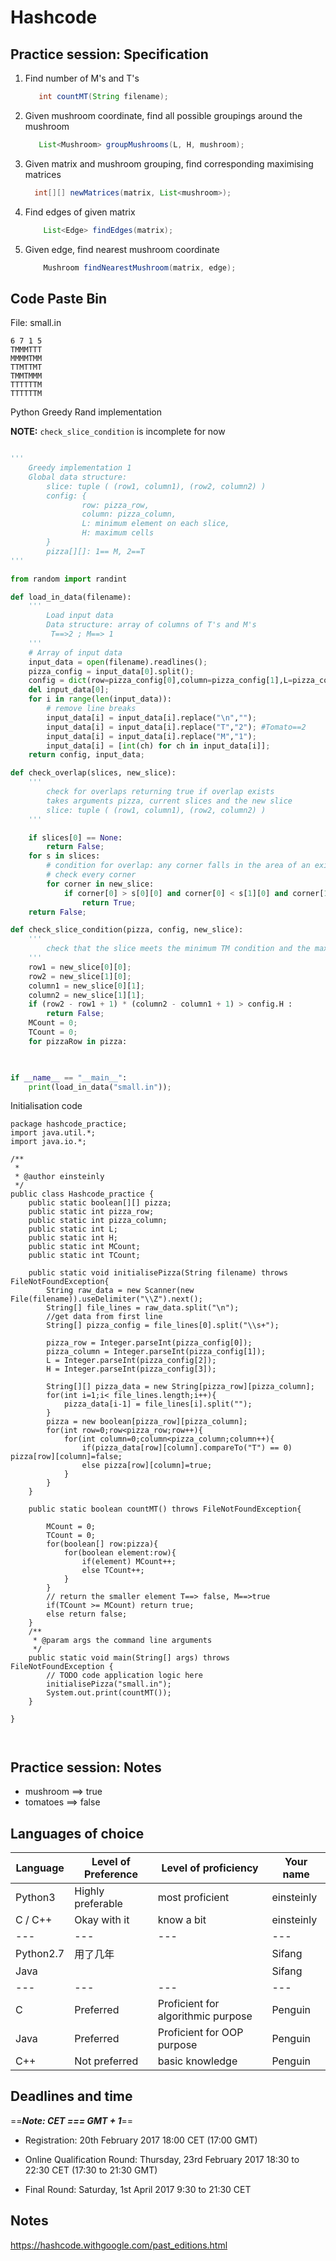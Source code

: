 # Hashcode

## Practice session: Specification

1. Find number of M's and T's
    ```java
       int countMT(String filename); 
    ```
2. Given mushroom coordinate, find all possible groupings around the mushroom
    ```java
       List<Mushroom> groupMushrooms(L, H, mushroom);
    ```
3. Given matrix and mushroom grouping, find corresponding maximising matrices
     ```java
       int[][] newMatrices(matrix, List<mushroom>);
    ```
4. Find edges of given matrix
    ```java
        List<Edge> findEdges(matrix);
    ```
5. Given edge, find nearest mushroom coordinate
    ```java
        Mushroom findNearestMushroom(matrix, edge);
    ```

## Code Paste Bin

File: small.in
```
6 7 1 5
TMMMTTT
MMMMTMM
TTMTTMT
TMMTMMM
TTTTTTM
TTTTTTM
```

Python Greedy Rand implementation

**NOTE:** `check_slice_condition` is incomplete for now

```python

'''
    Greedy implementation 1
    Global data structure:
        slice: tuple ( (row1, column1), (row2, column2) )
        config: {
                row: pizza_row,
                column: pizza_column,
                L: minimum element on each slice,
                H: maximum cells
        }
        pizza[][]: 1== M, 2==T
'''

from random import randint

def load_in_data(filename):
    '''
        Load input data
        Data structure: array of columns of T's and M's
         T==>2 ; M==> 1
    '''
    # Array of input data
    input_data = open(filename).readlines();
    pizza_config = input_data[0].split();
    config = dict(row=pizza_config[0],column=pizza_config[1],L=pizza_config[2],H=pizza_config[3]);
    del input_data[0];
    for i in range(len(input_data)):
        # remove line breaks
        input_data[i] = input_data[i].replace("\n","");
        input_data[i] = input_data[i].replace("T","2"); #Tomato==2
        input_data[i] = input_data[i].replace("M","1");
        input_data[i] = [int(ch) for ch in input_data[i]];
    return config, input_data;

def check_overlap(slices, new_slice):
    '''
        check for overlaps returning true if overlap exists
        takes arguments pizza, current slices and the new slice
        slice: tuple ( (row1, column1), (row2, column2) )
    '''

    if slices[0] == None:
        return False;
    for s in slices:
        # condition for overlap: any corner falls in the area of an existing slice
        # check every corner
        for corner in new_slice:
            if corner[0] > s[0][0] and corner[0] < s[1][0] and corner[1] > s[0][1] and corner[1] < s[1][1]:
                return True;
    return False;

def check_slice_condition(pizza, config, new_slice):
    '''
        check that the slice meets the minimum TM condition and the maximum size condition
    '''
    row1 = new_slice[0][0];
    row2 = new_slice[1][0];
    column1 = new_slice[0][1];
    column2 = new_slice[1][1];
    if (row2 - row1 + 1) * (column2 - column1 + 1) > config.H :
        return False;
    MCount = 0;
    TCount = 0;
    for pizzaRow in pizza:
        


if __name__ == "__main__":
    print(load_in_data("small.in"));

```



Initialisation code
```java=
package hashcode_practice;
import java.util.*;
import java.io.*;

/**
 *
 * @author einsteinly
 */
public class Hashcode_practice {
    public static boolean[][] pizza;
    public static int pizza_row;
    public static int pizza_column;
    public static int L;
    public static int H;
    public static int MCount;
    public static int TCount;
    
    public static void initialisePizza(String filename) throws FileNotFoundException{
        String raw_data = new Scanner(new File(filename)).useDelimiter("\\Z").next();
        String[] file_lines = raw_data.split("\n");
        //get data from first line
        String[] pizza_config = file_lines[0].split("\\s+");
        
        pizza_row = Integer.parseInt(pizza_config[0]);
        pizza_column = Integer.parseInt(pizza_config[1]);
        L = Integer.parseInt(pizza_config[2]);
        H = Integer.parseInt(pizza_config[3]);
        
        String[][] pizza_data = new String[pizza_row][pizza_column];
        for(int i=1;i< file_lines.length;i++){
            pizza_data[i-1] = file_lines[i].split("");
        }
        pizza = new boolean[pizza_row][pizza_column];
        for(int row=0;row<pizza_row;row++){
            for(int column=0;column<pizza_column;column++){
                if(pizza_data[row][column].compareTo("T") == 0) pizza[row][column]=false;
                else pizza[row][column]=true;
            }
        }
    }
    
    public static boolean countMT() throws FileNotFoundException{
                
        MCount = 0;
        TCount = 0;
        for(boolean[] row:pizza){
            for(boolean element:row){
                if(element) MCount++;
                else TCount++;
            }
        }
        // return the smaller element T==> false, M==>true
        if(TCount >= MCount) return true;
        else return false;
    }
    /**
     * @param args the command line arguments
     */
    public static void main(String[] args) throws FileNotFoundException {
        // TODO code application logic here
        initialisePizza("small.in");
        System.out.print(countMT());
    }
    
}



```



## Practice session: Notes
- mushroom ==> true
- tomatoes ==> false










## Languages of choice

| Language | Level of Preference | Level of proficiency | Your name |
| --- | --- | --- | --- |
| Python3 | Highly preferable | most proficient | einsteinly |
| C / C++ | Okay with it | know a bit | einsteinly |
| --- | --- | --- | --- |
|Python2.7|用了几年|     | Sifang|
|Java | | | Sifang|
| --- | --- | --- | --- |
|C| Preferred|Proficient for algorithmic purpose|Penguin|
|Java|Preferred|Proficient for OOP purpose|Penguin|
|C++|Not preferred|basic knowledge|Penguin|
## Deadlines and time

==***Note: CET === GMT + 1***==

 - Registration: 20th February 2017 18:00 CET (17:00 GMT)


 - Online Qualification Round:
    Thursday,
    23rd February 2017
    18:30 to 22:30 CET
    (17:30 to 21:30 GMT)
    
    
- Final Round:
    Saturday,
    1st April 2017
    9:30 to 21:30 CET

## Notes

https://hashcode.withgoogle.com/past_editions.html

